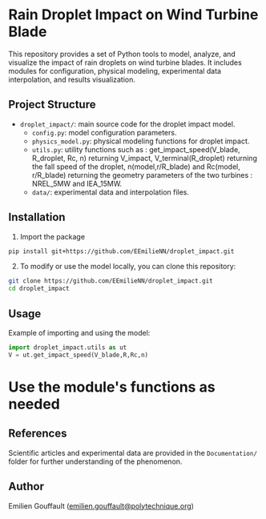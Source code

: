 
# Rain Droplet Impact on Wind Turbine Blade

This repository provides a set of Python tools to model, analyze, and visualize the impact of rain droplets on wind turbine blades. It includes modules for configuration, physical modeling, experimental data interpolation, and results visualization.

## Project Structure

- `droplet_impact/`: main source code for the droplet impact model.
  - `config.py`: model configuration parameters.
  - `physics_model.py`: physical modeling functions for droplet impact.
  - `utils.py`: utility functions such as : get_impact_speed(V_blade, R_droplet, Rc, n) returning V_impact, V_terminal(R_droplet) returning the fall speed of the droplet, n(model,r/R_blade) and Rc(model, r/R_blade) returning the geometry parameters of the two turbines : NREL_5MW and IEA_15MW.
  - `data/`: experimental data and interpolation files.

## Installation

1. Import the package
```bash
pip install git+https://github.com/EEmilieNN/droplet_impact.git
```

2. To modify or use the model locally, you can clone this repository:
```bash
git clone https://github.com/EEmilieNN/droplet_impact.git
cd droplet_impact
```

## Usage

Example of importing and using the model:

```python
import droplet_impact.utils as ut
V = ut.get_impact_speed(V_blade,R,Rc,n)
```
# Use the module's functions as needed


## References

Scientific articles and experimental data are provided in the `Documentation/` folder for further understanding of the phenomenon.

## Author

Emilien Gouffault (emilien.gouffault@polytechnique.org)
